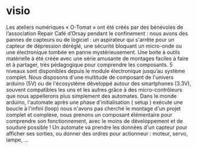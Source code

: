 # visio
Les ateliers numériques « O-Tomat » ont été créés par des bénévoles de l’association Repair Café d’Orsay pendant le confinement : nous avons des pannes de capteurs ou de logiciel : un aspirateur qui s'arrête pour un capteur de dépression déréglé, une sécurité bloquant un micro-onde ou une électronique tombée en panne mystérieusement. Une boite à outils matérielle à été créée avec une série amusante de montages faciles à faire et à partager, très pédagogique pour comprendre les composants. 5 niveaux sont disponibles depuis le module électronique jusqu’au système complet. 
Nous disposons d'une multitude de composant de l'univers arduino (5V) ou de l'écosystème développé autour des smartphones (3.3V), souvent compatibles les uns et les autres grâce à des micro-contrôleurs que nous appellerons plus simplement des automates. Dans le monde arduino, l'automate après une phase d'initialisation ( setup ) exécute une boucle à l'infini (loop) 
nous n'avons pas cherché le montage d'un projet complet et complexe, nous prenons un composant élémentaire pour comprendre son fonctionnement, avec le moins de développement et de soudure possible ! Un automate va prendre les données d'un capteur pour afficher ses sorties, ou donner des ordres pour actionneur : moteur, servo, lampe, ...
